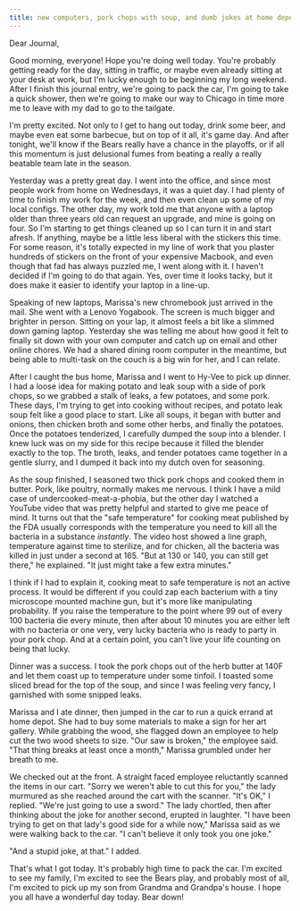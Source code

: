 ```yaml
---
title: new computers, pork chops with soup, and dumb jokes at home depot
---
```


Dear Journal,

Good morning, everyone! Hope you're doing well today. You're probably
getting ready for the day, sitting in traffic, or maybe even already
sitting at your desk at work, but I'm lucky enough to be beginning my
long weekend. After I finish this journal entry, we're going to pack the
car, I'm going to take a quick shower, then we're going to make our way
to Chicago in time more me to leave with my dad to go to the tailgate.

I'm pretty excited. Not only to I get to hang out today, drink some
beer, and maybe even eat some barbecue, but on top of it all, it's game
day. And after tonight, we'll know if the Bears really have a chance in
the playoffs, or if all this momentum is just delusional fumes from
beating a really a really beatable team late in the season.

Yesterday was a pretty great day. I went into the office, and since most
people work from home on Wednesdays, it was a quiet day. I had plenty of
time to finish my work for the week, and then even clean up some of my
local configs. The other day, my work told me that anyone with a laptop
older than three years old can request an upgrade, and mine is going on
four. So I'm starting to get things cleaned up so I can turn it in and
start afresh. If anything, maybe be a little less liberal with the
stickers this time. For some reason, it's totally expected in my line of
work that you plaster hundreds of stickers on the front of your
expensive Macbook, and even though that fad has always puzzled me, I
went along with it. I haven't decided if I'm going to do that again.
Yes, over time it looks tacky, but it does make it easier to identify
your laptop in a line-up.

Speaking of new laptops, Marissa's new chromebook just arrived in the
mail. She went with a Lenovo Yogabook. The screen is much bigger and
brighter in person. Sitting on your lap, it almost feels a bit like a
slimmed down gaming laptop. Yesterday she was telling me about how good
it felt to finally sit down with your own computer and catch up on email
and other online chores. We had a shared dining room computer in the
meantime, but being able to multi-task on the couch is a big win for
her, and I can relate.

After I caught the bus home, Marissa and I went to Hy-Vee to pick up
dinner. I had a loose idea for making potato and leak soup with a side
of pork chops, so we grabbed a stalk of leaks, a few potatoes, and some
pork. These days, I'm trying to get into cooking without recipes, and
potato leak soup felt like a good place to start. Like all soups, it
began with butter and onions, then chicken broth and some other herbs,
and finally the potatoes. Once the potatoes tenderized, I carefully
dumped the soup into a blender. I knew luck was on my side for this
recipe because it filled the blender exactly to the top. The broth,
leaks, and tender potatoes came together in a gentle slurry, and I
dumped it back into my dutch oven for seasoning.

As the soup finished, I seasoned two thick pork chops and cooked them in
butter. Pork, like poultry, normally makes me nervous. I think I have a
mild case of undercooked-meat-a-phobia, but the other day I watched a
YouTube video that was pretty helpful and started to give me peace of
mind. It turns out that the "safe temperature" for cooking meat
published by the FDA usually corresponds with the temperature you need
to kill all the bacteria in a substance *instantly*. The video host
showed a line graph, temperature against time to sterilize, and for
chicken, all the bacteria was killed in just under a second at 165. "But
at 130 or 140, you can still get there," he explained. "It just might
take a few extra minutes."

I think if I had to explain it, cooking meat to safe temperature is not
an active process. It would be different if you could zap each bacterium
with a tiny microscope mounted machine gun, but it's more like
manipulating probability. If you raise the temperature to the point
where 99 out of every 100 bacteria die every minute, then after about 10
minutes you are either left with no bacteria or one very, very lucky
bacteria who is ready to party in your pork chop. And at a certain
point, you can't live your life counting on being that lucky.

Dinner was a success. I took the pork chops out of the herb butter at
140F and let them coast up to temperature under some tinfoil. I toasted
some sliced bread for the top of the soup, and since I was feeling very
fancy, I garnished with some snipped leaks.

Marissa and I ate dinner, then jumped in the car to run a quick errand
at home depot. She had to buy some materials to make a sign for her art
gallery. While grabbing the wood, she flagged down an employee to help
cut the two wood sheets to size. "Our saw is broken," the employee said.
"That thing breaks at least once a month," Marissa grumbled under her
breath to me.

We checked out at the front. A straight faced employee reluctantly
scanned the items in our cart. "Sorry we weren't able to cut this for
you," the lady murmured as she reached around the cart with the scanner.
"It's OK," I replied. "We're just going to use a sword." The lady
chortled, then after thinking about the joke for another second, erupted
in laughter. "I have been trying to get on that lady's good side for a
while now," Marissa said as we were walking back to the car. "I can't
believe it only took you one joke."

"And a stupid joke, at that." I added.

That's what I got today. It's probably high time to pack the car. I'm
excited to see my family, I'm excited to see the Bears play, and
probably most of all, I'm excited to pick up my son from Grandma and
Grandpa's house. I hope you all have a wonderful day today. Bear down!

